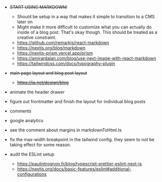 - ~~START USING MARKDOWN!~~

  - Should be setup in a way that makes it simple to transition to a CMS later on
  - Might make it more difficult to customize what you can actually do inside of a blog post. That's okay though. This should be treated as a creative constraint.
  - https://github.com/remarkjs/react-markdown
  - https://nextjs.org/blog/markdown
  - https://nextjs-prism.vercel.app/prism
  - https://amirardalan.com/blog/use-next-image-with-react-markdown
  - https://tailwindcss.com/docs/typography-plugin

- ~~main page layout and blog post layout~~
  - ~~https://ia.net/design/blog~~
- animate the header drawer
- figure out frontmatter and finish the layout for individual blog posts
- comments
- google analytics
- see the comment about margins in markdownToHtml.ts
- fix the max-width breakpoint in the tailwind config. they seem to not be taking effect for some reason.
- audit the ESLint setup

  - https://paulintrognon.fr/blog/typescript-prettier-eslint-next-js
  - https://nextjs.org/docs/basic-features/eslint#additional-configurations
